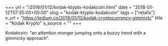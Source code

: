 +++
url = "/2018/01/12/kodak-ktypto-kodakcoin.html"
date = "2018-01-12T07:35:00+00:00"
slug = "kodak-ktypto-kodakcoin"
tags = ["retalls"]
x_url = "https://tedium.co/2018/01/10/kodak-cryptocurrency-gimmick/"
title = "Kodak Krypto"
x_source = ""
+++


Kodakcoin: “an attention monger jumping onto a buzzy trend with a gimmicky approach”.

